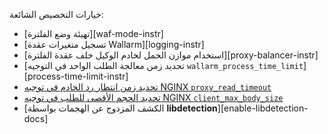 خيارات التخصيص الشائعة:

* [تهيئة وضع الفلترة][waf-mode-instr]
* [تسجيل متغيرات عقدة Wallarm][logging-instr]
* [استخدام موازن الحمل لخادم الوكيل خلف عقدة الفلترة][proxy-balancer-instr]
* [تحديد زمن معالجة الطلب الواحد في التوجيه `wallarm_process_time_limit`][process-time-limit-instr]
* [تحديد زمن انتظار رد الخادم في توجيه NGINX `proxy_read_timeout`](https://nginx.org/en/docs/http/ngx_http_proxy_module.html#proxy_read_timeout)
* [تحديد الحجم الأقصى للطلب في توجيه NGINX `client_max_body_size`](https://nginx.org/en/docs/http/ngx_http_core_module.html#client_max_body_size)
* [الكشف المزدوج عن الهجمات بواسطة **libdetection**][enable-libdetection-docs]